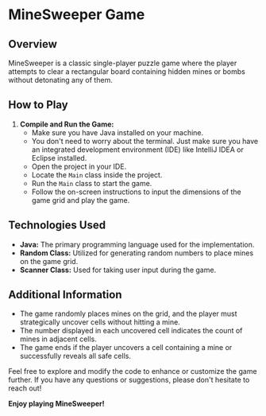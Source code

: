 # MineSweeper Game

## Overview

MineSweeper is a classic single-player puzzle game where the player attempts to clear a rectangular board containing hidden mines or bombs without detonating any of them.

## How to Play

1. **Compile and Run the Game:**
   - Make sure you have Java installed on your machine.
   - You don't need to worry about the terminal. Just make sure you have an integrated development environment (IDE) like IntelliJ IDEA or Eclipse installed.
   - Open the project in your IDE.
   - Locate the `Main` class inside the project.
   - Run the `Main` class to start the game.
   - Follow the on-screen instructions to input the dimensions of the game grid and play the game.

## Technologies Used

- **Java:** The primary programming language used for the implementation.
- **Random Class:** Utilized for generating random numbers to place mines on the game grid.
- **Scanner Class:** Used for taking user input during the game.

## Additional Information

- The game randomly places mines on the grid, and the player must strategically uncover cells without hitting a mine.
- The number displayed in each uncovered cell indicates the count of mines in adjacent cells.
- The game ends if the player uncovers a cell containing a mine or successfully reveals all safe cells.

Feel free to explore and modify the code to enhance or customize the game further. If you have any questions or suggestions, please don't hesitate to reach out!

**Enjoy playing MineSweeper!**
